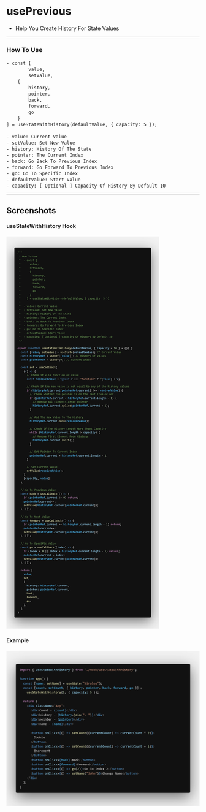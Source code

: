 # usePrevious

- Help You Create History For State Values

---

### How To Use

    - const [
    		value,
    		setValue,
    	{
    		history,
    		pointer,
    		back,
    		forward,
    		go
    	}
    ] = useStateWithHistory(defaultValue, { capacity: 5 });

    - value: Current Value
    - setValue: Set New Value
    - history: History Of The State
    - pointer: The Current Index
    - back: Go Back To Previous Index
    - forward: Go Forward To Previous Index
    - go: Go To Specific Index
    - defaultValue: Start Value
    - capacity: [ Optional ] Capacity Of History By Default 10

---

## Screenshots

#### useStateWithHistory Hook

![useStateWithHistory Hook](images/useStateWithHistory.png "useStateWithHistory Hook")

#### Example

![Example](images/example.png "Example")
